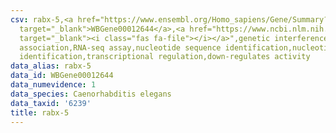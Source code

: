 ```yaml
---
csv: rabx-5,<a href="https://www.ensembl.org/Homo_sapiens/Gene/Summary?db=core;g=WBGene00012644"
  target="_blank">WBGene00012644</a>,<a href="https://www.ncbi.nlm.nih.gov/pubmed/27496166"
  target="_blank"><i class="fas fa-file"></i></a>",genetic interference,functional
  association,RNA-seq assay,nucleotide sequence identification,nucleotide sequence
  identification,transcriptional regulation,down-regulates activity
data_alias: rabx-5
data_id: WBGene00012644
data_numevidence: 1
data_species: Caenorhabditis elegans
data_taxid: '6239'
title: rabx-5
---
```

